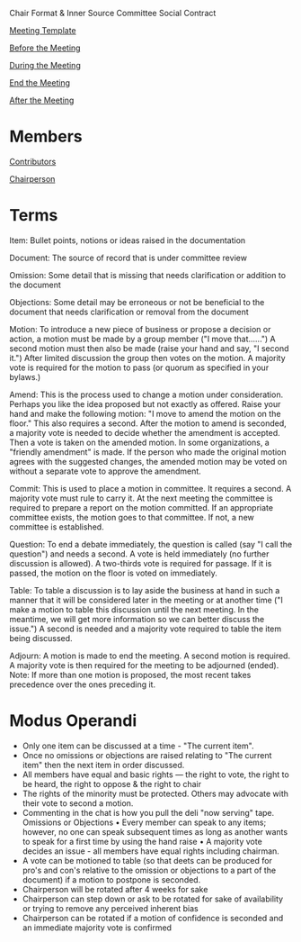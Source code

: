 Chair Format & Inner Source Committee Social Contract

[Meeting Template](meetingTemplate.md)

[Before the Meeting](beforeMeeting.md)

[During the Meeting](duringMeeting.md)

[End the Meeting](endMeeting.md)

[After the Meeting](afterMeeting.md)

# Members
[Contributors](contributors.md)

[Chairperson](chairperson.md)

# Terms
Item: Bullet points, notions or ideas raised in the documentation

Document: The source of record that is under committee review

Omission: Some detail that is missing that needs clarification or addition to the document

Objections: Some detail may be erroneous or not be beneficial to the document that needs clarification or removal from the document

Motion: To introduce a new piece of business or propose a decision or action, a motion must be
made by a group member ("I move that......") A second motion must then also be made (raise your
hand and say, "I second it.") After limited discussion the group then votes on the motion. A
majority vote is required for the motion to pass (or quorum as specified in your bylaws.)

Amend: This is the process used to change a motion under consideration. Perhaps you like the idea
proposed but not exactly as offered. Raise your hand and make the following motion: "I move to
amend the motion on the floor." This also requires a second. After the motion to amend is seconded,
a majority vote is needed to decide whether the amendment is accepted. Then a vote is taken on the
amended motion. In some organizations, a "friendly amendment" is made. If the person who made
the original motion agrees with the suggested changes, the amended motion may be voted on without
a separate vote to approve the amendment.

Commit: This is used to place a motion in committee. It requires a second. A majority vote must
rule to carry it. At the next meeting the committee is required to prepare a report on the motion
committed. If an appropriate committee exists, the motion goes to that committee. If not, a new
committee is established.

Question: To end a debate immediately, the question is called (say "I call the question") and needs a
second. A vote is held immediately (no further discussion is allowed). A two-thirds vote is required
for passage. If it is passed, the motion on the floor is voted on immediately.

Table: To table a discussion is to lay aside the business at hand in such a manner that it will be
considered later in the meeting or at another time ("I make a motion to table this discussion until the
next meeting. In the meantime, we will get more information so we can better discuss the issue.") A
second is needed and a majority vote required to table the item being discussed.

Adjourn: A motion is made to end the meeting. A second motion is required. A majority vote is
then required for the meeting to be adjourned (ended).
Note: If more than one motion is proposed, the most recent takes precedence over the ones preceding it.

# Modus Operandi
* Only one item can be discussed at a time - "The current item". 
* Once no omissions or objections are raised relating to "The current item" then the next item in order discussed.
* All members have equal and basic rights — the right to vote, the right to be heard, the right to oppose & the right to chair
* The rights of the minority must be protected.  Others may advocate with their vote to second a motion.
* Commenting in the chat is how you pull the deli "now serving" tape. Omissions or Objections
• Every member can speak to any items; however, no one can speak subsequent times as long as another wants to speak for a first time by using the hand raise
• A majority vote decides an issue - all members have equal rights including chairman.
* A vote can be motioned to table (so that deets can be produced for pro's and con's relative to the omission or objections to a part of the document) if a motion to postpone is seconded.
* Chairperson will be rotated after 4 weeks for sake 
* Chairperson can step down or ask to be rotated for sake of availability or trying to remove any perceived inherent bias
* Chairperson can be rotated if a motion of confidence is seconded and an immediate majority vote is confirmed


